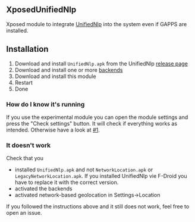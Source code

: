 XposedUnifiedNlp
-

Xposed module to integrate [UnifiedNlp](https://github.com/microg/android_packages_apps_UnifiedNlp) into the system even if GAPPS are installed.

Installation
---
1. Download and install `UnifiedNlp.apk` from the UnifiedNlp [release page](https://github.com/microg/android_packages_apps_UnifiedNlp/releases/latest)
2. Download and install one or more [backends](https://github.com/microg/android_packages_apps_UnifiedNlp#usage)
3. Download and install this module
4. Restart
5. Done


### How do I know it's running

If you use the experimental module you can open the module settings and press the "Check settings" button. It will check if everything works as intended.
Otherwise have a look at [#1](https://github.com/Rawi01/XposedUnifiedNlp/issues/1).

### It doesn't work

Check that you
* installed `UnifiedNlp.apk` and not `NetworkLocation.apk` or `LegacyNetworkLocation.apk`. If you installed UnifiedNlp vie F-Droid you have to replace it with the correct version.
* activated the backends
* activated network-based geolocation in Settings->Location

If you followed the instructions above and it still does not work, feel free to open an issue.
